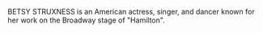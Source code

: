 BETSY STRUXNESS is an American actress, singer, and dancer known for her work on the Broadway stage of "Hamilton".
